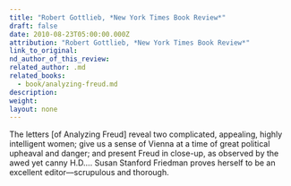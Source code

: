 ```yaml
---
title: "Robert Gottlieb, *New York Times Book Review*"
draft: false
date: 2010-08-23T05:00:00.000Z
attribution: "Robert Gottlieb, *New York Times Book Review*"
link_to_original:
nd_author_of_this_review:
related_author: .md
related_books:
  - book/analyzing-freud.md
description:
weight:
layout: none
---
```

The letters [of Analyzing Freud] reveal two complicated, appealing, highly intelligent women; give us a sense of Vienna at a time of great political upheaval and danger; and present Freud in close-up, as observed by the awed yet canny H.D…. Susan Stanford Friedman proves herself to be an excellent editor––scrupulous and thorough.

